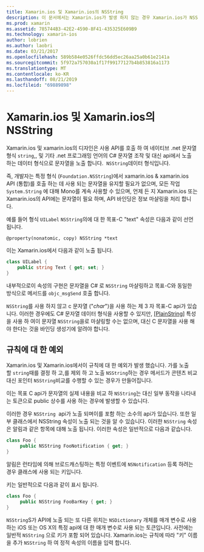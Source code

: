 ```yaml
---
title: Xamarin.ios 및 Xamarin.ios의 NSString
description: 이 문서에서는 Xamarin.ios가 발생 하지 않는 경우 Xamarin.ios가 NSString C# 개체를 문자열 개체로 투명 하 게 변환 하는 방법을 설명 합니다.
ms.prod: xamarin
ms.assetid: 785744B3-42E2-4590-8F41-435325E609B9
ms.technology: xamarin-ios
author: lobrien
ms.author: laobri
ms.date: 03/21/2017
ms.openlocfilehash: 589b584e0526ffdc56dd5ec26aa25a0b61e2141a
ms.sourcegitcommit: 5f972a757030a1f17f99177127b4b853816a1173
ms.translationtype: MT
ms.contentlocale: ko-KR
ms.lasthandoff: 08/21/2019
ms.locfileid: "69889898"
---
```

# <a name="nsstring-in-xamarinios-and-xamarinmac"></a>Xamarin.ios 및 Xamarin.ios의 NSString

Xamarin.ios 및 xamarin.ios의 디자인은 사용 API를 호출 하 여 네이티브 .net 문자열 형식 `string`,, 및 기타 .net 프로그래밍 언어의 C# 문자열 조작 및 대신 api에서 노출 하는 데이터 형식으로 문자열을 노출 합니다.  `NSString`데이터 형식입니다.

즉, 개발자는 특정 형식 (`Foundation.NSString`)에서 xamarin.ios & xamarin.ios API (통합)를 호출 하는 데 사용 되는 문자열을 유지할 필요가 없으며, 모든 작업 `System.String` 에 대해 Mono를 계속 사용할 수 있으며, 언제 든 지 Xamarin.ios 또는 Xamarin.ios의 API에는 문자열이 필요 하며, API 바인딩은 정보 마샬링을 처리 합니다.

예를 들어 형식 `UILabel` `NSString`의에 대 한 목표-C "text" 속성은 다음과 같이 선언 됩니다.

```objc
@property(nonatomic, copy) NSString *text
```

이는 Xamarin.ios에서 다음과 같이 노출 됩니다.

```csharp
class UILabel {
    public string Text { get; set; }
}
```

내부적으로이 속성의 구현은 문자열을 C# 로 `NSString` 마샬링하고 목표-C와 동일한 방식으로 메서드를 `objc_msgSend` 호출 합니다.

`NSString`를 사용 하지 않고 c 문자열 ("*char*")을 사용 하는 제 3 자 목표-C api가 있습니다. 이러한 경우에도 C# 문자열 데이터 형식을 사용할 수 있지만, [[PlainString]](~/cross-platform/macios/binding/objective-c-libraries.md) 특성을 사용 하 여이 문자열 `NSString`을로 마샬링할 수는 없으며, 대신 C 문자열을 사용 해야 한다는 것을 바인딩 생성기에 알려야 합니다.

 <a name="Exceptions_to_the_Rule" />

## <a name="exceptions-to-the-rule"></a>규칙에 대 한 예외

Xamarin.ios 및 Xamarin.ios에서이 규칙에 대 한 예외가 발생 했습니다. 가를 노출할 `string`때를 결정 하 고,를 제외 하 고 노출 `NSString`하는 경우 메서드가 콘텐츠 비교 대신 포인터 `NSString`비교를 수행할 수 있는 경우가 만들어집니다.

이는 목표 C api가 문자열의 실제 내용을 비교 하 `NSString`는 대신 일부 동작을 나타내는 토큰으로 public 상수를 사용 하는 경우에 발생할 수 있습니다.

이러한 경우 `NSString`  api가 노출 되며이를 포함 하는 소수의 api가 있습니다. 또한 일부 클래스에서 NSString 속성이 노출 되는 것을 알 수 있습니다. 이러한 `NSString` 속성은 알림과 같은 항목에 대해 노출 됩니다. 이러한 속성은 일반적으로 다음과 같습니다.

```csharp
class Foo {
     public NSString FooNotification { get; }
}
```

알림은 런타임에 의해 브로드캐스팅하는 특정 이벤트에 `NSNotification` 등록 하려는 경우 클래스에 사용 되는 키입니다.

키는 일반적으로 다음과 같이 표시 됩니다.

```csharp
class Foo {
     public NSString FooBarKey { get; }
}
```

`NSString`S가 API에 노출 되는 또 다른 위치는 `NSDictionary` 개체를 매개 변수로 사용 하는 iOS 또는 OS X의 특정 api에 대 한 매개 변수로 사용 되는 토큰입니다. 사전에는 일반적 `NSString` 으로 키가 포함 되어 있습니다. Xamarin.ios는 규칙에 따라 "키" 이름을 추가 `NSString` 하 여 정적 속성의 이름을 입력 합니다.
